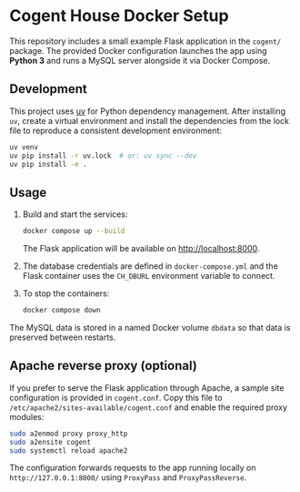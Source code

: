 # Cogent House Docker Setup

This repository includes a small example Flask application in the `cogent/` package.
The provided Docker configuration launches the app using **Python 3** and
runs a MySQL server alongside it via Docker Compose.

## Development

This project uses [uv](https://github.com/astral-sh/uv) for Python dependency
management. After installing `uv`, create a virtual environment and install the
dependencies from the lock file to reproduce a consistent development environment:

```bash
uv venv
uv pip install -r uv.lock  # or: uv sync --dev
uv pip install -e .
```

## Usage

1. Build and start the services:

   ```bash
   docker compose up --build
   ```

   The Flask application will be available on [http://localhost:8000](http://localhost:8000).

2. The database credentials are defined in `docker-compose.yml` and the
   Flask container uses the `CH_DBURL` environment variable to connect.

3. To stop the containers:

   ```bash
   docker compose down
   ```

The MySQL data is stored in a named Docker volume `dbdata` so that data is
preserved between restarts.

## Apache reverse proxy (optional)

If you prefer to serve the Flask application through Apache, a sample site
configuration is provided in `cogent.conf`. Copy this file to
`/etc/apache2/sites-available/cogent.conf` and enable the required proxy
modules:

```bash
sudo a2enmod proxy proxy_http
sudo a2ensite cogent
sudo systemctl reload apache2
```

The configuration forwards requests to the app running locally on
`http://127.0.0.1:8000/` using `ProxyPass` and `ProxyPassReverse`.
